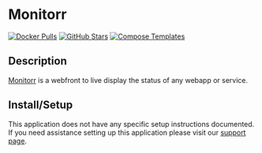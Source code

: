 # Monitorr

[![Docker Pulls](https://img.shields.io/docker/pulls/monitorr/monitorr?style=flat-square&color=607D8B&label=docker%20pulls&logo=docker)](https://hub.docker.com/r/monitorr/monitorr)
[![GitHub Stars](https://img.shields.io/github/stars/monitorr/monitorr?style=flat-square&color=607D8B&label=github%20stars&logo=github)](https://github.com/monitorr/monitorr)
[![Compose Templates](https://img.shields.io/static/v1?style=flat-square&color=607D8B&label=compose&message=templates)](https://github.com/jodfie/TrunkSTARTer/tree/master/compose/.apps/monitorr)

## Description

[Monitorr](https://github.com/monitorr/monitorr) is a webfront to live display
the status of any webapp or service.

## Install/Setup

This application does not have any specific setup instructions documented. If
you need assistance setting up this application please visit our
[support page](https://trunkstarter.com/basics/support/).
